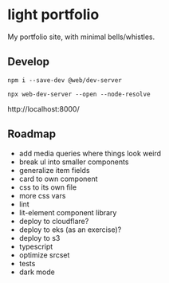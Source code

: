 # light portfolio

My portfolio site, with minimal bells/whistles.

## Develop

`npm i --save-dev @web/dev-server`

`npx web-dev-server --open --node-resolve`

http://localhost:8000/

## Roadmap

- add media queries where things look weird
- break ul into smaller components
- generalize item fields
- card to own component
- css to its own file
- more css vars
- lint
- lit-element component library
- deploy to cloudflare?
- deploy to eks (as an exercise)?
- deploy to s3
- typescript
- optimize srcset
- tests
- dark mode